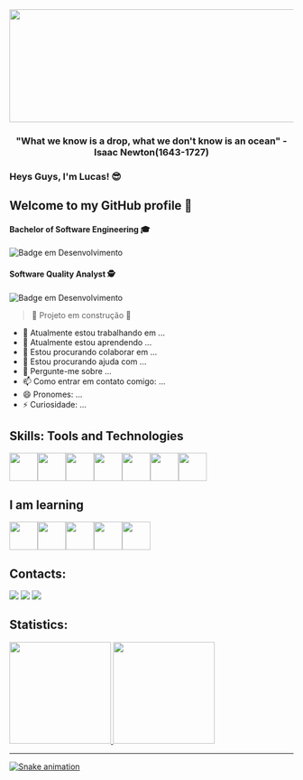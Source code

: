 
<img src="https://user-images.githubusercontent.com/84003586/195234002-a02ca115-b3ed-486e-a37a-49ea0855f68c.png" width="1000" height="200"/>

<h3 align="center"><b>"What we know is a drop, what we don't know is an ocean" - Isaac Newton(1643-1727) </b></h3>

### <p>Heys Guys, I'm Lucas! &#x1F60E;</p>
## Welcome to my GitHub profile 👋
#### <p>Bachelor of Software Engineering &#x1F393;</p>  
![Badge em Desenvolvimento](http://img.shields.io/static/v1?label=STATUS&message=%20STUDYING-50%&color=BLUE&style=for-the-badge)

#### <p>Software Quality Analyst &#128373;</p> 
![Badge em Desenvolvimento](https://img.shields.io/badge/EXPERIENCE-1.6%20YEARS-blue)

> :construction: Projeto em construção :construction:
- 🔭 Atualmente estou trabalhando em ...
- 🌱 Atualmente estou aprendendo ...
- 👯 Estou procurando colaborar em ...
- 🤔 Estou procurando ajuda com ...
- 💬 Pergunte-me sobre ...
- 📫 Como entrar em contato comigo: ...
- 😄 Pronomes: ...
- ⚡ Curiosidade: ...

## Skills: Tools and Technologies

<img src="https://cdn.jsdelivr.net/gh/devicons/devicon/icons/git/git-original.svg" width="50" height="50"/><img src="https://cdn.jsdelivr.net/gh/devicons/devicon/icons/java/java-original.svg" width="50" height="50"/><img src="https://cdn.jsdelivr.net/gh/devicons/devicon/icons/gitlab/gitlab-original.svg" width="50" height="50"/><img src="https://cdn.jsdelivr.net/gh/devicons/devicon/icons/github/github-original.svg" width="50" height="50" /><img src="https://cdn.jsdelivr.net/gh/devicons/devicon/icons/selenium/selenium-original.svg" width="50" height="50" /><img src="https://cdn.jsdelivr.net/gh/devicons/devicon/icons/apache/apache-original.svg" width="50" height="50"/><img src="https://cdn.jsdelivr.net/gh/devicons/devicon/icons/windows8/windows8-original.svg" width="50" height="50" />
          
          
## I am learning
<div>
<img src="https://cdn.jsdelivr.net/gh/devicons/devicon/icons/jenkins/jenkins-original.svg" width="50" height="50"/><img src="https://cdn.jsdelivr.net/gh/devicons/devicon/icons/cucumber/cucumber-plain.svg" width="50" height="50 "/><img src="https://cdn.jsdelivr.net/gh/devicons/devicon/icons/circleci/circleci-plain.svg" width="50" height="50 "/><img src="https://cdn.jsdelivr.net/gh/devicons/devicon/icons/html5/html5-original.svg" width="50" height="50 "/><img src="https://cdn.jsdelivr.net/gh/devicons/devicon/icons/javascript/javascript-original.svg" width="50" height="50 "/>
</div>

## Contacts:
 <div>
<a href="https://www.instagram.com/lusca_2.0/" target="_blank"><img src="https://img.shields.io/badge/-Instagram-%23E4405F?style=for-the-badge&logo=instagram&logoColor=white" target="_blank"></a>
<a href = "l.cunha14.lc@gmail.com"><img src="https://img.shields.io/badge/Gmail-D14836?style=for-the-badge&logo=gmail&logoColor=white" target="_blank"></a>
<a href="https://www.linkedin.com/in/lrodrigues21/" target="_blank"><img src="https://img.shields.io/badge/-LinkedIn-%230077B5?style=for-the-badge&logo=linkedin&logoColor=white" target="_blank"></a>   
</div>         
          
          
          
          
## Statistics:        
<div>
<a href="https://github.com/Mr-Lucasz">
<img height="180em" src="https://github-readme-stats.vercel.app/api/top-langs/?username=Mr-Lucasz&layout=compact&langs_count=7&theme=dracula"/> <img height="180em" src="https://github-readme-stats.vercel.app/api?username=Mr-Lucasz&show_icons=true&theme=merko"/>
</div>
          
      
***

![Snake animation](https://github.com/Mr-Lucasz/Mr-Lucasz/blob/output/github-contribution-grid-snake.svg)
